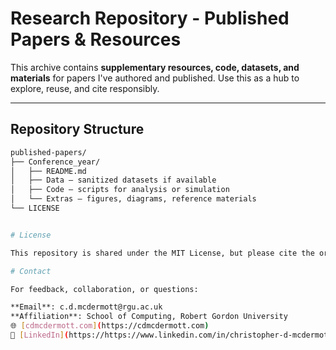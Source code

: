 # Research Repository - Published Papers & Resources

This archive contains **supplementary resources, code, datasets, and materials** for papers I've authored and published. Use this as a hub to explore, reuse, and cite responsibly.

---

## Repository Structure

```bash
published-papers/
├── Conference_year/
│   ├── README.md
│   ├── Data – sanitized datasets if available
│   ├── Code – scripts for analysis or simulation
│   └── Extras – figures, diagrams, reference materials
└── LICENSE


# License

This repository is shared under the MIT License, but please cite the original papers if you use any material.

# Contact

For feedback, collaboration, or questions:

**Email**: c.d.mcdermott@rgu.ac.uk  
**Affiliation**: School of Computing, Robert Gordon University 
🌐 [cdmcdermott.com](https://cdmcdermott.com)   
🔗 [LinkedIn](https://https://www.linkedin.com/in/christopher-d-mcdermott-b4549b46/)

